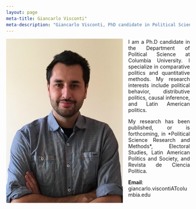 ```yaml
---
layout: page
meta-title: Giancarlo Visconti"
meta-description: "Giancarlo Visconti, PhD candidate in Political Science, Columbia University"
---
```


<head>
  <title> Giancarlo Visconti </title>
  <meta name="author" content="Giancarlo Visconti">
  <meta name="description" content="Giancarlo Visconti's webpage">
  <meta name="title" content="Giancarlo Visconti, Columbia University">
  <meta name="keywords" content="Giancarlo Visconti, Columbia, Chile, Political Science">
  <meta name="tags" content="Giancarlo Visconti, Columbia, Chile, Political Science">
  <meta http-equiv="content-type" content="text/html;charset=UTF-8">
</head>

<img src="/img/bio.png" alt="Giancarlo" style="float:left;width:320px;height:450px; margin-right:15px; margin-bottom:15px">

<p align="justify">I am a Ph.D candidate in the Department of Political Science at Columbia University. I specialize in comparative politics and quantitative methods. My research interests include political behavior, distributive politics, causal inference, and Latin American politics.</p>
 
<p align="justify">My research has been published, or is forthcoming, in *Political Science Research and Methods*, Electoral Studies, Latin American Politics and Society, and Revista de Ciencia Política.</p>

**Email**: giancarlo.viscontiATcolumbia.edu
